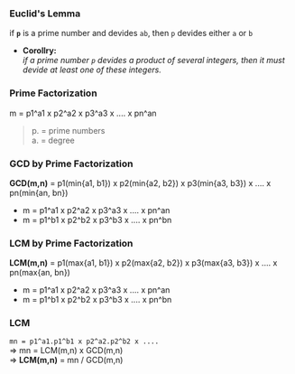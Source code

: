 ### Euclid's Lemma  
if **`p`** is a prime number and devides `ab`, then `p` devides either `a` or `b`  
- **Corollry:**  
  _if a prime number `p` devides a product of several integers, then it must devide at least one of these integers._  

### Prime Factorization  
m = p1^a1 x p2^a2 x p3^a3 x .... x pn^an  
> p. = prime numbers  
> a. = degree  

### GCD by Prime Factorization
**GCD(m,n)** = p1(min{a1, b1}) x p2(min{a2, b2}) x p3(min{a3, b3}) x .... x pn(min{an, bn})  
* m = p1^a1 x p2^a2 x p3^a3 x .... x pn^an  
* m = p1^b1 x p2^b2 x p3^b3 x .... x pn^bn  

### LCM by Prime Factorization
**LCM(m,n)** = p1(max{a1, b1}) x p2(max{a2, b2}) x p3(max{a3, b3}) x .... x pn(max{an, bn})  
* m = p1^a1 x p2^a2 x p3^a3 x .... x pn^an  
* m = p1^b1 x p2^b2 x p3^b3 x .... x pn^bn  

### LCM  
```mn = p1^a1.p1^b1 x p2^a2.p2^b2 x ....```  
=> mn = LCM(m,n) x GCD(m,n)  
=> **LCM(m,n)** = mn / GCD(m,n)
